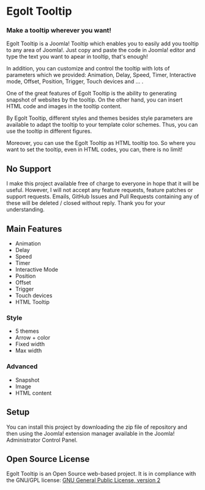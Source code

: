 # Egolt Tooltip
### Make a tooltip wherever you want!

Egolt Tooltip is a Joomla! Tooltip which enables you to easily add you tooltip to any area of Joomla!. Just copy and paste the code in Joomla! editor and type the text you want to apear in tooltip, that's enough!

In addition, you can customize and control the tooltip with lots of parameters which we provided: Animation, Delay, Speed, Timer, Interactive mode, Offset, Position, Trigger, Touch devices and ... .

One of the great features of Egolt Tooltip is the ability to generating snapshot of websites by the tooltip. On the other hand, you can insert HTML code and images in the tooltip content.

By Egolt Tooltip, different styles and themes besides style parameters are available to adapt the tooltip to your template color schemes. Thus, you can use the tooltip in different figures.

Moreover, you can use the Egolt Tooltip as HTML tooltip too. So where you want to set the tooltip, even in HTML codes, you can, there is no limit!

## No Support
I make this project available free of charge to everyone in hope that it will be useful. However, I will not accept any feature requests, feature patches or support requests. Emails, GitHub Issues and Pull Requests containing any of these will be deleted / closed without reply. Thank you for your understanding.

## Main Features
* Animation
* Delay
* Speed
* Timer
* Interactive Mode
* Position
* Offset
* Trigger
* Touch devices
* HTML Tooltip

### Style
*  5 themes
* Arrow + color
* Fixed width
* Max width

### Advanced
* Snapshot
* Image
* HTML content

## Setup
You can install this project by downloading the zip file of repository and then using the Joomla! extension manager available in the Joomla! Administrator Control Panel.

## Open Source License

Egolt Tooltip is an Open Source web-based project. It is in compliance with the GNU/GPL license:
[GNU General Public License, version 2
](http://www.gnu.org/licenses/old-licenses/gpl-2.0.html)